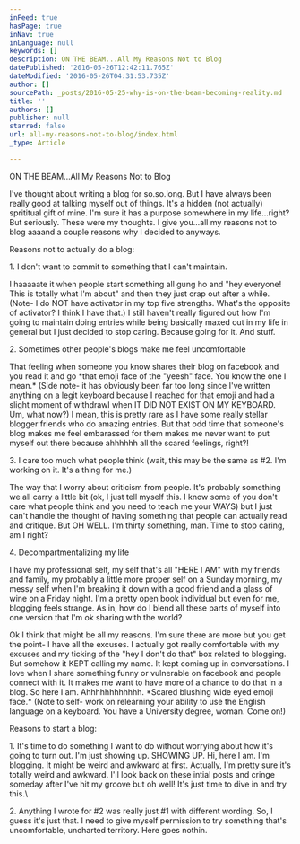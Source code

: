 ```yaml
---
inFeed: true
hasPage: true
inNav: true
inLanguage: null
keywords: []
description: ON THE BEAM...All My Reasons Not to Blog
datePublished: '2016-05-26T12:42:11.765Z'
dateModified: '2016-05-26T04:31:53.735Z'
author: []
sourcePath: _posts/2016-05-25-why-is-on-the-beam-becoming-reality.md
title: ''
authors: []
publisher: null
starred: false
url: all-my-reasons-not-to-blog/index.html
_type: Article

---
```

ON THE BEAM...All My Reasons Not to Blog

I've thought about writing a blog for so.so.long. But I have always been really good at talking myself out of things. It's a hidden (not actually) sprititual gift of mine. I'm sure it has a purpose somewhere in my life...right? But seriously. These were my thoughts. I give you...all my reasons not to blog aaaand a couple reasons why I decided to anyways.

Reasons not to actually do a blog:

1\. I don't want to commit to something that I can't maintain. 

I haaaaate it when people start something all gung ho and "hey everyone! This is totally what I'm about" and then they just crap out after a while. (Note- I do NOT have activator in my top five strengths. What's the opposite of activator? I think I have that.) I still haven't really figured out how I'm going to maintain doing entries while being basically maxed out in my life in general but I just decided to stop caring. Because going for it. And stuff.

2\. Sometimes other people's blogs make me feel uncomfortable

That feeling when someone you know shares their blog on facebook and you read it and go \*that emoji face of the "yeesh" face. You know the one I mean.\* (Side note- it has obviously been far too long since I've written anything on a legit keyboard because I reached for that emoji and had a slight moment of withdrawl when IT DID NOT EXIST ON MY KEYBOARD. Um, what now?) I mean, this is pretty rare as I have some really stellar blogger friends who do amazing entries. But that odd time that someone's blog makes me feel embarassed for them makes me never want to put myself out there because ahhhhhh all the scared feelings, right?!

3\. I care too much what people think (wait, this may be the same as \#2\. I'm working on it. It's a thing for me.)

The way that I worry about criticism from people. It's probably something we all carry a little bit (ok, I just tell myself this. I know some of you don't care what people think and you need to teach me your WAYS) but I just can't handle the thought of having something that people can actually read and critique. But OH WELL. I'm thirty something, man. Time to stop caring, am I right?

4\. Decompartmentalizing my life

I have my professional self, my self that's all "HERE I AM" with my friends and family, my probably a little more proper self on a Sunday morning, my messy self when I'm breaking it down with a good friend and a glass of wine on a Friday night. I'm a pretty open book individual but even for me, blogging feels strange. As in, how do I blend all these parts of myself into one version that I'm ok sharing with the world? 

Ok I think that might be all my reasons. I'm sure there are more but you get the point- I have all the excuses. I actually got really comfortable with my excuses and my ticking of the "hey I don't do that" box related to blogging. But somehow it KEPT calling my name. It kept coming up in conversations. I love when I share something funny or vulnerable on facebook and people connect with it. It makes me want to have more of a chance to do that in a blog. So here I am. Ahhhhhhhhhhhh. \*Scared blushing wide eyed emoji face.\* (Note to self- work on relearning your ability to use the English language on a keyboard. You have a University degree, woman. Come on!)

Reasons to start a blog:

1\. It's time to do something I want to do without worrying about how it's going to turn out. I'm just showing up. SHOWING UP. Hi, here I am. I'm blogging. It might be weird and awkward at first. Actually, I'm pretty sure it's totally weird and awkward. I'll look back on these intial posts and cringe someday after I've hit my groove but oh well! It's just time to dive in and try this.\\

2\. Anything I wrote for \#2 was really just \#1 with different wording. So, I guess it's just that. I need to give myself permission to try something that's uncomfortable, uncharted territory. Here goes nothin.